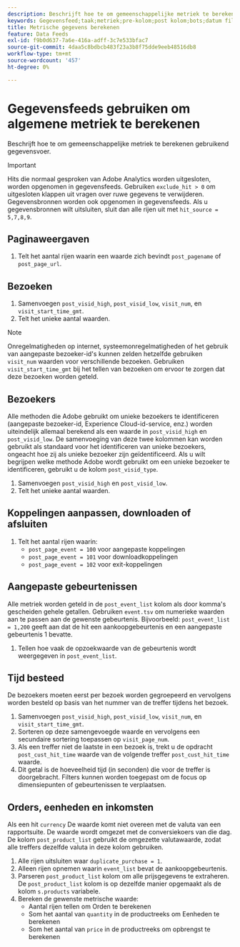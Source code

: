 ```yaml
---
description: Beschrijft hoe te om gemeenschappelijke metriek te berekenen gebruikend gegevensvoer.
keywords: Gegevensfeed;taak;metriek;pre-kolom;post kolom;bots;datum filteren;gebeurtenistekenreeks;common;formules
title: Metrische gegevens berekenen
feature: Data Feeds
exl-id: f9b0d637-7a6e-416a-adff-3c7e533bfac7
source-git-commit: 4daa5c8bdbcb483f23a3b8f75dde9eeb48516db8
workflow-type: tm+mt
source-wordcount: '457'
ht-degree: 0%

---
```


# Gegevensfeeds gebruiken om algemene metriek te berekenen

Beschrijft hoe te om gemeenschappelijke metriek te berekenen gebruikend gegevensvoer.

>[!IMPORTANT]
>
>Hits die normaal gesproken van Adobe Analytics worden uitgesloten, worden opgenomen in gegevensfeeds. Gebruiken `exclude_hit > 0` om uitgesloten klappen uit vragen over ruwe gegevens te verwijderen. Gegevensbronnen worden ook opgenomen in gegevensfeeds. Als u gegevensbronnen wilt uitsluiten, sluit dan alle rijen uit met `hit_source = 5,7,8,9`.

## Paginaweergaven

1. Telt het aantal rijen waarin een waarde zich bevindt `post_pagename` of `post_page_url`.

## Bezoeken

1. Samenvoegen `post_visid_high`, `post_visid_low`, `visit_num`, en `visit_start_time_gmt`.
1. Telt het unieke aantal waarden.

>[!NOTE]
>
>Onregelmatigheden op internet, systeemonregelmatigheden of het gebruik van aangepaste bezoeker-id&#39;s kunnen zelden hetzelfde gebruiken `visit_num` waarden voor verschillende bezoeken. Gebruiken `visit_start_time_gmt` bij het tellen van bezoeken om ervoor te zorgen dat deze bezoeken worden geteld.

## Bezoekers

Alle methoden die Adobe gebruikt om unieke bezoekers te identificeren (aangepaste bezoeker-id, Experience Cloud-id-service, enz.) worden uiteindelijk allemaal berekend als een waarde in `post_visid_high` en `post_visid_low`. De samenvoeging van deze twee kolommen kan worden gebruikt als standaard voor het identificeren van unieke bezoekers, ongeacht hoe zij als unieke bezoeker zijn geïdentificeerd. Als u wilt begrijpen welke methode Adobe wordt gebruikt om een unieke bezoeker te identificeren, gebruikt u de kolom `post_visid_type`.

1. Samenvoegen `post_visid_high` en `post_visid_low`.
2. Telt het unieke aantal waarden.

## Koppelingen aanpassen, downloaden of afsluiten

1. Telt het aantal rijen waarin:
   * `post_page_event = 100` voor aangepaste koppelingen
   * `post_page_event = 101` voor downloadkoppelingen
   * `post_page_event = 102` voor exit-koppelingen

## Aangepaste gebeurtenissen

Alle metriek worden geteld in de `post_event_list` kolom als door komma&#39;s gescheiden gehele getallen. Gebruiken `event.tsv` om numerieke waarden aan te passen aan de gewenste gebeurtenis. Bijvoorbeeld: `post_event_list = 1,200` geeft aan dat de hit een aankoopgebeurtenis en een aangepaste gebeurtenis 1 bevatte.

1. Tellen hoe vaak de opzoekwaarde van de gebeurtenis wordt weergegeven in `post_event_list`.

## Tijd besteed

De bezoekers moeten eerst per bezoek worden gegroepeerd en vervolgens worden besteld op basis van het nummer van de treffer tijdens het bezoek.

1. Samenvoegen `post_visid_high`, `post_visid_low`, `visit_num`, en `visit_start_time_gmt`.
2. Sorteren op deze samengevoegde waarde en vervolgens een secundaire sortering toepassen op `visit_page_num`.
3. Als een treffer niet de laatste in een bezoek is, trekt u de opdracht `post_cust_hit_time` waarde van de volgende treffer `post_cust_hit_time` waarde.
4. Dit getal is de hoeveelheid tijd (in seconden) die voor de treffer is doorgebracht. Filters kunnen worden toegepast om de focus op dimensiepunten of gebeurtenissen te verplaatsen.

## Orders, eenheden en inkomsten

Als een hit `currency` De waarde komt niet overeen met de valuta van een rapportsuite. De waarde wordt omgezet met de conversiekoers van die dag. De kolom `post_product_list` gebruikt de omgezette valutawaarde, zodat alle treffers dezelfde valuta in deze kolom gebruiken.

1. Alle rijen uitsluiten waar `duplicate_purchase = 1`.
2. Alleen rijen opnemen waarin `event_list` bevat de aankoopgebeurtenis.
3. Parseren `post_product_list` kolom om alle prijsgegevens te extraheren. De `post_product_list` kolom is op dezelfde manier opgemaakt als de kolom `s.products` variabele.
4. Bereken de gewenste metrische waarde:
   * Aantal rijen tellen om Orden te berekenen
   * Som het aantal van `quantity` in de productreeks om Eenheden te berekenen
   * Som het aantal van `price` in de productreeks om opbrengst te berekenen
